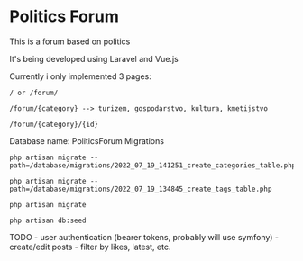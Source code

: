 # Politics Forum

This is a forum based on politics

It's being developed using Laravel and Vue.js

Currently i only implemented 3 pages:
    
    / or /forum/
    
    /forum/{category} --> turizem, gospodarstvo, kultura, kmetijstvo
    
    /forum/{category}/{id}

Database name: PoliticsForum
Migrations

    php artisan migrate --path=/database/migrations/2022_07_19_141251_create_categories_table.php
    
    php artisan migrate --path=/database/migrations/2022_07_19_134845_create_tags_table.php   

    php artisan migrate

    php artisan db:seed

TODO
    - user authentication (bearer tokens, probably will use symfony)
    - create/edit posts
    - filter by likes, latest, etc.